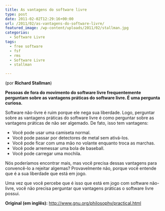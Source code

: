 ```yaml
---
title: As vantagens do software livre
type: post
date: 2011-02-02T12:29:16+00:00
url: /2011/02/as-vantagens-do-software-livre/
featured_image: /wp-content/uploads/2011/02/stallman.jpg
categorias:
  - Software Livre
tags:
  - free software
  - fsf
  - rms
  - Software Livre
  - stallman

---
```

(por **Richard Stallman**)

**Pessoas de fora do movimento do software livre frequentemente perguntam sobre as vantagens práticas do software livre. É uma pergunta curiosa.**

Software não-livre é ruim porque ele nega sua liberdade. Logo, perguntar sobre as vantagens práticas do software livre é como perguntar sobre as vantagens práticas de não ser algemado. De fato, isso tem vantagens:

  * Você pode usar uma camiseta normal.
  * Você pode passar por detectores de metal sem ativá-los.
  * Você pode ficar com uma mão no volante enquanto troca as marchas.
  * Você pode arremessar uma bola de baseball.
  * Você pode carregar uma mochila.

Nós poderíamos encontrar mais, mas você precisa dessas vantagens para convencê-lo a rejeitar algemas? Provavelmente não, porque você entende que é a sua liberdade que está em jogo.

Uma vez que você percebe que é isso que está em jogo com software não-livre, você não precisa perguntar que vantagens práticas o software livre possui.

**Original (em inglês):** <http://www.gnu.org/philosophy/practical.html>

